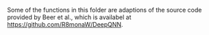 Some of the functions in this folder are adaptions of the source code provided by Beer et al., which is availabel at https://github.com/R8monaW/DeepQNN.
